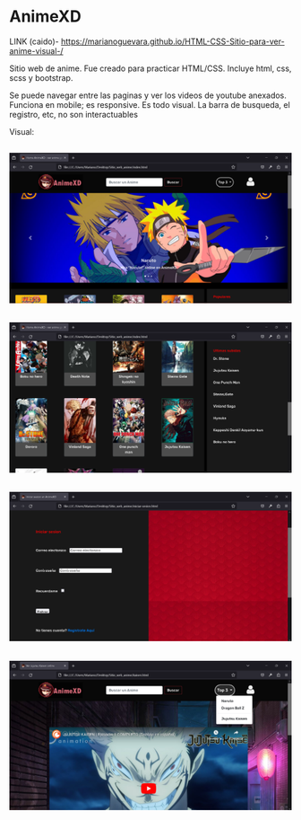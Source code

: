 # AnimeXD
LINK (caido)- https://marianoguevara.github.io/HTML-CSS-Sitio-para-ver-anime-visual-/

Sitio web de anime. Fue creado para practicar HTML/CSS. 
Incluye html, css, scss y bootstrap.

Se puede navegar entre las paginas y ver los videos de youtube anexados. Funciona en mobile; es responsive.
Es todo visual. La barra de busqueda, el registro, etc, no son interactuables

Visual: 
## ![imagenLocal](media/indice.png)
## ![imagenLocal](media/cuerpo.png)
## ![imagenLocal](media/formulario.png)
## ![imagenLocal](media/verAnime.png)